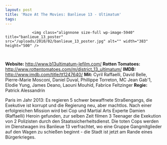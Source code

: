 ```yaml
---
layout: post
title: 'Maze At The Movies: Banlieue 13 - Ultimatum'
tags:
---
```



                <img class="alignnone size-full wp-image-5940" title="banlieue_13_poster" src="/uploads/2010/02/banlieue_13_poster.jpg" alt="" width="383" height="500" />
<img class="alignnone size-full wp-image-5898" title="movie_review_2stars" src="/uploads/2010/02/movie_review_2stars.png" alt="" width="75" height="15" />
<p><strong> Website: </strong><a href="http://www.b13ultimatum-lefilm.com/"><a href="http://www.b13ultimatum-lefilm.com/">http://www.b13ultimatum-lefilm.com/</a></a>
<strong>Rotten Tomatoes: </strong><a href="http://www.rottentomatoes.com/m/district_13_ultimatum/"><a href="http://www.rottentomatoes.com/m/district_13_ultimatum/">http://www.rottentomatoes.com/m/district_13_ultimatum/</a></a>
<strong>IMDB: </strong><a href="http://www.imdb.com/title/tt1247640/"><a href="http://www.imdb.com/title/tt1247640/">http://www.imdb.com/title/tt1247640/</a></a>
<strong>Mit: </strong>Cyril Raffaelli, David Belle, Pierre-Marie Mosconi, Daniel Duval, Phillippe Torreton, MC Jean Gab'1, Elodie Yung, James Deano, Laouni Mouhid, Fabrice Feltzinger
<strong>Regie: </strong>Patrick Alessandrin</p>
<p>Paris im Jahr 2013: Es regieren 5 schwer bewaffnete Straßengangs, die Exekutive ist korrupt und die Regierung neu, aber machtlos. Nach einer erfolgreichen Mission wird bei Cop und Martial Arts Experte Damien (Raffaelli) Heroin gefunden, zur selben Zeit filmen 3 Teenager die Exekution von 2 Polizisten durch den Staatssicherheitsdienst. Die toten Cops werden im Dienstwagen ins Banlieue 13 verfrachtet, wo eine Gruppe Gangmitglieder auf den Wagen zu schießen beginnt - die Stadt ist jetzt am Rande eines Bürgerkrieges.</p>
